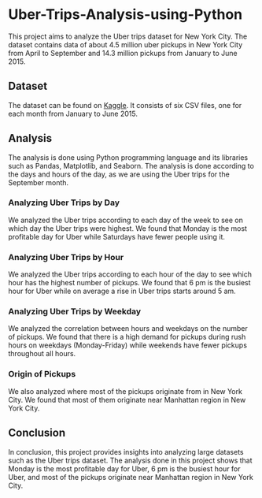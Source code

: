 # Uber-Trips-Analysis-using-Python
This project aims to analyze the Uber trips dataset for New York City. The dataset contains data of about 4.5 million uber pickups in New York City from April to September and 14.3 million pickups from January to June 2015. 

## Dataset

The dataset can be found on [Kaggle](https://www.kaggle.com/fivethirtyeight/uber-pickups-in-new-york-city). It consists of six CSV files, one for each month from January to June 2015.

## Analysis

The analysis is done using Python programming language and its libraries such as Pandas, Matplotlib, and Seaborn. The analysis is done according to the days and hours of the day, as we are using the Uber trips for the September month.

### Analyzing Uber Trips by Day

We analyzed the Uber trips according to each day of the week to see on which day the Uber trips were highest. We found that Monday is the most profitable day for Uber while Saturdays have fewer people using it.

### Analyzing Uber Trips by Hour

We analyzed the Uber trips according to each hour of the day to see which hour has the highest number of pickups. We found that 6 pm is the busiest hour for Uber while on average a rise in Uber trips starts around 5 am.

### Analyzing Uber Trips by Weekday

We analyzed the correlation between hours and weekdays on the number of pickups. We found that there is a high demand for pickups during rush hours on weekdays (Monday-Friday) while weekends have fewer pickups throughout all hours.

### Origin of Pickups

We also analyzed where most of the pickups originate from in New York City. We found that most of them originate near Manhattan region in New York City.

## Conclusion

In conclusion, this project provides insights into analyzing large datasets such as the Uber trips dataset. The analysis done in this project shows that Monday is the most profitable day for Uber, 6 pm is the busiest hour for Uber, and most of the pickups originate near Manhattan region in New York City.
